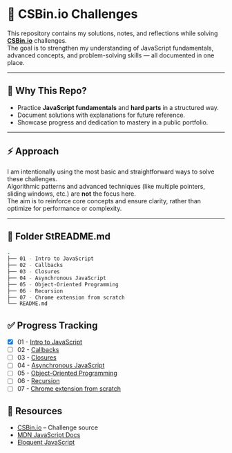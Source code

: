 # 📘 CSBin.io Challenges

This repository contains my solutions, notes, and reflections while solving **[CSBin.io](https://csbin.io/)** challenges.  
The goal is to strengthen my understanding of JavaScript fundamentals, advanced concepts, and problem-solving skills — all documented in one place.

---

## 🚀 Why This Repo?

- Practice **JavaScript fundamentals** and **hard parts** in a structured way.
- Document solutions with explanations for future reference.
- Showcase progress and dedication to mastery in a public portfolio.

---

## ⚡️ Approach

I am intentionally using the most basic and straightforward ways to solve these challenges.  
Algorithmic patterns and advanced techniques (like multiple pointers, sliding windows, etc.) are **not** the focus here.  
The aim is to reinforce core concepts and ensure clarity, rather than optimize for performance or complexity.

---

## 📂 Folder StREADME.md

```bash
.
├── 01 - Intro to JavaScript
├── 02 - Callbacks
├── 03 - Closures
├── 04 - Asynchronous JavaScript
├── 05 - Object-Oriented Programming
├── 06 - Recursion
├── 07 - Chrome extension from scratch
└── README.md
```

## ✅ Progress Tracking

- [x] 01 - [Intro to JavaScript](./01%20-%20Intro%20to%20JavaScript/README.md)
- [ ] 02 - [Callbacks](./02%20-%20Callbacks/README.md)
- [ ] 03 - [Closures](./03%20-%20Closures/README.md)
- [ ] 04 - [Asynchronous JavaScript](./04%20-%20Asynchronous%20JavaScript/README.md)
- [ ] 05 - [Object-Oriented Programming](./06%20-%20Object-Oriented%20Programming/README.md)
- [ ] 06 - [Recursion](./05%20-%20Recursion/README.md)
- [ ] 07 - [Chrome extension from scratch](./07%20-%20Chrome%20extension%20from%20scratch/README.md)

## 🔗 Resources

- [CSBin.io](https://csbin.io/) – Challenge source
- [MDN JavaScript Docs](https://developer.mozilla.org/en-US/docs/Web/JavaScript)
- [Eloquent JavaScript](https://eloquentjavascript.net/)
